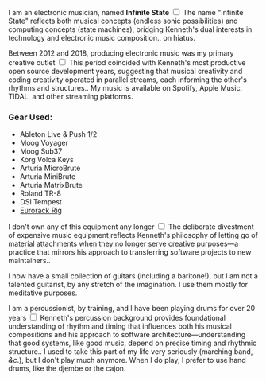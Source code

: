 I am an electronic musician, named **Infinite State**<label for="sn-1" class="margin-toggle sidenote-number"></label>
<input type="checkbox" id="sn-1" class="margin-toggle"/>
<span class="sidenote">The name "Infinite State" reflects both musical concepts (endless sonic possibilities) and computing concepts (state machines), bridging Kenneth's dual interests in technology and electronic music composition.</span>, on hiatus.

Between 2012 and 2018, producing electronic music was my primary creative outlet<label for="sn-2" class="margin-toggle sidenote-number"></label>
<input type="checkbox" id="sn-2" class="margin-toggle"/>
<span class="sidenote">This period coincided with Kenneth's most productive open source development years, suggesting that musical creativity and coding creativity operated in parallel streams, each informing the other's rhythms and structures.</span>. My music is available on Spotify, Apple Music, TIDAL, and other streaming platforms.

### Gear Used:

- Ableton Live & Push 1/2
- Moog Voyager
- Moog Sub37
- Korg Volca Keys
- Arturia MicroBrute
- Arturia MiniBrute
- Arturia MatrixBrute
- Roland TR-8
- DSI Tempest
- [Eurorack Rig](https://modulargrid.net/e/racks/view/63164)

I don't own any of this equipment any longer<label for="sn-3" class="margin-toggle sidenote-number"></label>
<input type="checkbox" id="sn-3" class="margin-toggle"/>
<span class="sidenote">The deliberate divestment of expensive music equipment reflects Kenneth's philosophy of letting go of material attachments when they no longer serve creative purposes—a practice that mirrors his approach to transferring software projects to new maintainers.</span>.

I now have a small collection of guitars (including a baritone!), but I am not a talented guitarist, by any stretch of the imagination. I use them mostly for meditative purposes.

I am a percussionist, by training, and I have been playing drums for over 20 years<label for="sn-4" class="margin-toggle sidenote-number"></label>
<input type="checkbox" id="sn-4" class="margin-toggle"/>
<span class="sidenote">Kenneth's percussion background provides foundational understanding of rhythm and timing that influences both his musical compositions and his approach to software architecture—understanding that good systems, like good music, depend on precise timing and rhythmic structure.</span>. I used to take this part of my life very seriously (marching band, *&c*.), but I don't play much anymore. When I do play, I prefer to use hand drums, like the djembe or the cajon.
